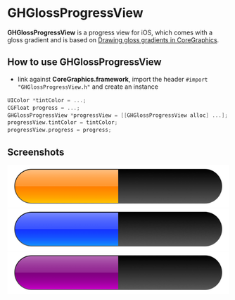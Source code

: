 # GHGlossProgressView
**GHGlossProgressView** is a progress view for iOS, which comes with a gloss gradient and is based on [Drawing gloss gradients in CoreGraphics](http://cocoawithlove.com/2008/09/drawing-gloss-gradients-in-coregraphics.html).

## How to use GHGlossProgressView

* link against **CoreGraphics.framework**, import the header `#import "GHGlossProgressView.h"` and create an instance

```objective-c
UIColor *tintColor = ...;
CGFloat progress = ...;
GHGlossProgressView *progressView = [[GHGlossProgressView alloc] ...];
progressView.tintColor = tintColor;
progressView.progress = progress;
```

## Screenshots
<img src="https://github.com/OliverLetterer/GHGlossProgressView/raw/master/Screenshots/1.png">
<img src="https://github.com/OliverLetterer/GHGlossProgressView/raw/master/Screenshots/2.png">
<img src="https://github.com/OliverLetterer/GHGlossProgressView/raw/master/Screenshots/3.png">